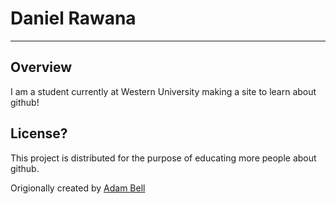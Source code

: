 # Daniel Rawana
***
## Overview
	
I am a student currently at Western University making a site to learn about github!


## License?

This project is distributed for the purpose of educating more people about github.

Origionally created by [Adam Bell](b3ll.github.com)

